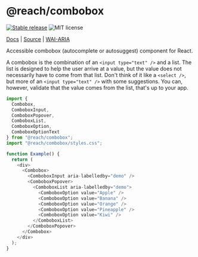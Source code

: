 # @reach/combobox

[![Stable release](https://img.shields.io/npm/v/@reach/combobox.svg)](https://npm.im/@reach/combobox) ![MIT license](https://badgen.now.sh/badge/license/MIT)

[Docs](https://reacttraining.com/reach-ui/combobox) | [Source](https://github.com/reach/reach-ui/tree/master/packages/combobox) | [WAI-ARIA](https://www.w3.org/TR/wai-aria-practices-1.1/#combobox)

Accessible combobox (autocomplete or autosuggest) component for React.

A combobox is the combination of an `<input type="text" />` and a list. The list is designed to help the user arrive at a value, but the value does not necessarily have to come from that list. Don't think of it like a `<select />`, but more of an `<input type="text" />` with some suggestions. You can, however, validate that the value comes from the list, that's up to your app.

```js
import {
  Combobox,
  ComboboxInput,
  ComboboxPopover,
  ComboboxList,
  ComboboxOption,
  ComboboxOptionText
} from "@reach/combobox";
import "@reach/combobox/styles.css";

function Example() {
  return (
    <div>
      <Combobox>
        <ComboboxInput aria-labelledby="demo" />
        <ComboboxPopover>
          <ComboboxList aria-labelledby="demo">
            <ComboboxOption value="Apple" />
            <ComboboxOption value="Banana" />
            <ComboboxOption value="Orange" />
            <ComboboxOption value="Pineapple" />
            <ComboboxOption value="Kiwi" />
          </ComboboxList>
        </ComboboxPopover>
      </Combobox>
    </div>
  );
}
```
